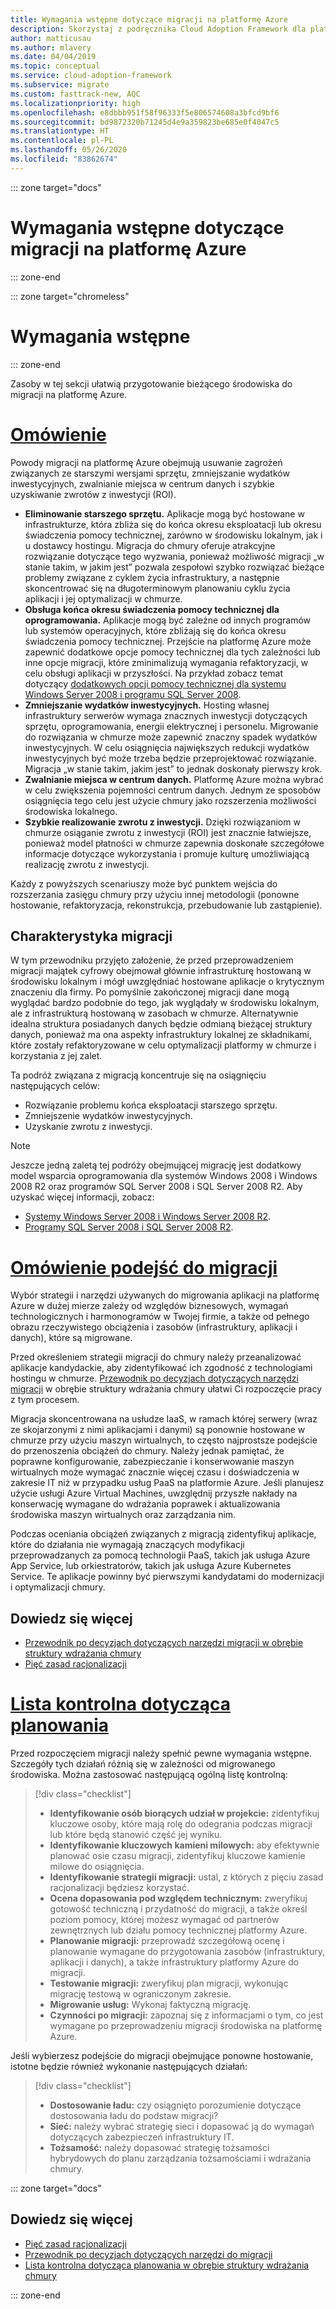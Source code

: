 ```yaml
---
title: Wymagania wstępne dotyczące migracji na platformę Azure
description: Skorzystaj z podręcznika Cloud Adoption Framework dla platformy Azure, aby uzyskać informacje na temat przygotowania się do migracji na platformę Azure i wymagań wstępnych potrzebnych dla pomyślnego projektu migracji.
author: matticusau
ms.author: mlavery
ms.date: 04/04/2019
ms.topic: conceptual
ms.service: cloud-adoption-framework
ms.subservice: migrate
ms.custom: fasttrack-new, AQC
ms.localizationpriority: high
ms.openlocfilehash: e8dbbb951f58f96333f5e806574608a3bfcd9bf6
ms.sourcegitcommit: bd9872320b71245d4e9a359823be685e0f4047c5
ms.translationtype: HT
ms.contentlocale: pl-PL
ms.lasthandoff: 05/26/2020
ms.locfileid: "83862674"
---
```

::: zone target="docs"

# <a name="prerequisites-for-migrating-to-azure"></a>Wymagania wstępne dotyczące migracji na platformę Azure

::: zone-end

::: zone target="chromeless"

# <a name="prerequisites"></a>Wymagania wstępne

::: zone-end

Zasoby w tej sekcji ułatwią przygotowanie bieżącego środowiska do migracji na platformę Azure.

# <a name="overview"></a>[Omówienie](#tab/Overview)

Powody migracji na platformę Azure obejmują usuwanie zagrożeń związanych ze starszymi wersjami sprzętu, zmniejszanie wydatków inwestycyjnych, zwalnianie miejsca w centrum danych i szybkie uzyskiwanie zwrotów z inwestycji (ROI).

- **Eliminowanie starszego sprzętu.** Aplikacje mogą być hostowane w infrastrukturze, która zbliża się do końca okresu eksploatacji lub okresu świadczenia pomocy technicznej, zarówno w środowisku lokalnym, jak i u dostawcy hostingu. Migracja do chmury oferuje atrakcyjne rozwiązanie dotyczące tego wyzwania, ponieważ możliwość migracji „w stanie takim, w jakim jest” pozwala zespołowi szybko rozwiązać bieżące problemy związane z cyklem życia infrastruktury, a następnie skoncentrować się na długoterminowym planowaniu cyklu życia aplikacji i jej optymalizacji w chmurze.
- **Obsługa końca okresu świadczenia pomocy technicznej dla oprogramowania.** Aplikacje mogą być zależne od innych programów lub systemów operacyjnych, które zbliżają się do końca okresu świadczenia pomocy technicznej. Przejście na platformę Azure może zapewnić dodatkowe opcje pomocy technicznej dla tych zależności lub inne opcje migracji, które zminimalizują wymagania refaktoryzacji, w celu obsługi aplikacji w przyszłości. Na przykład zobacz temat dotyczący [dodatkowych opcji pomocy technicznej dla systemu Windows Server 2008 i programu SQL Server 2008](https://azure.microsoft.com/blog/announcing-new-options-for-sql-server-2008-and-windows-server-2008-end-of-support).
- **Zmniejszanie wydatków inwestycyjnych.** Hosting własnej infrastruktury serwerów wymaga znacznych inwestycji dotyczących sprzętu, oprogramowania, energii elektrycznej i personelu. Migrowanie do rozwiązania w chmurze może zapewnić znaczny spadek wydatków inwestycyjnych. W celu osiągnięcia największych redukcji wydatków inwestycyjnych być może trzeba będzie przeprojektować rozwiązanie. Migracja „w stanie takim, jakim jest” to jednak doskonały pierwszy krok.
- **Zwalnianie miejsca w centrum danych.** Platformę Azure można wybrać w celu zwiększenia pojemności centrum danych. Jednym ze sposobów osiągnięcia tego celu jest użycie chmury jako rozszerzenia możliwości środowiska lokalnego.
- **Szybkie realizowanie zwrotu z inwestycji.** Dzięki rozwiązaniom w chmurze osiąganie zwrotu z inwestycji (ROI) jest znacznie łatwiejsze, ponieważ model płatności w chmurze zapewnia doskonałe szczegółowe informacje dotyczące wykorzystania i promuje kulturę umożliwiającą realizację zwrotu z inwestycji.

Każdy z powyższych scenariuszy może być punktem wejścia do rozszerzania zasięgu chmury przy użyciu innej metodologii (ponowne hostowanie, refaktoryzacja, rekonstrukcja, przebudowanie lub zastąpienie).

## <a name="migration-characteristics"></a>Charakterystyka migracji

W tym przewodniku przyjęto założenie, że przed przeprowadzeniem migracji majątek cyfrowy obejmował głównie infrastrukturę hostowaną w środowisku lokalnym i mógł uwzględniać hostowane aplikacje o krytycznym znaczeniu dla firmy. Po pomyślnie zakończonej migracji dane mogą wyglądać bardzo podobnie do tego, jak wyglądały w środowisku lokalnym, ale z infrastrukturą hostowaną w zasobach w chmurze. Alternatywnie idealna struktura posiadanych danych będzie odmianą bieżącej struktury danych, ponieważ ma ona aspekty infrastruktury lokalnej ze składnikami, które zostały refaktoryzowane w celu optymalizacji platformy w chmurze i korzystania z jej zalet.

Ta podróż związana z migracją koncentruje się na osiągnięciu następujących celów:

- Rozwiązanie problemu końca eksploatacji starszego sprzętu.
- Zmniejszenie wydatków inwestycyjnych.
- Uzyskanie zwrotu z inwestycji.

> [!NOTE]
> Jeszcze jedną zaletą tej podróży obejmującej migrację jest dodatkowy model wsparcia oprogramowania dla systemów Windows 2008 i Windows 2008 R2 oraz programów SQL Server 2008 i SQL Server 2008 R2. Aby uzyskać więcej informacji, zobacz:
>
> - [Systemy Windows Server 2008 i Windows Server 2008 R2](https://www.microsoft.com/cloud-platform/windows-server-2008).
> - [Programy SQL Server 2008 i SQL Server 2008 R2](https://www.microsoft.com/sql-server/sql-server-2008).

# <a name="understand-migration-approaches"></a>[Omówienie podejść do migracji](#tab/Approach)

Wybór strategii i narzędzi używanych do migrowania aplikacji na platformę Azure w dużej mierze zależy od względów biznesowych, wymagań technologicznych i harmonogramów w Twojej firmie, a także od pełnego obrazu rzeczywistego obciążenia i zasobów (infrastruktury, aplikacji i danych), które są migrowane.

Przed określeniem strategii migracji do chmury należy przeanalizować aplikacje kandydackie, aby zidentyfikować ich zgodność z technologiami hostingu w chmurze. [Przewodnik po decyzjach dotyczących narzędzi migracji](../../decision-guides/migrate-decision-guide/index.md) w obrębie struktury wdrażania chmury ułatwi Ci rozpoczęcie pracy z tym procesem.

Migracja skoncentrowana na usłudze IaaS, w ramach której serwery (wraz ze skojarzonymi z nimi aplikacjami i danymi) są ponownie hostowane w chmurze przy użyciu maszyn wirtualnych, to często najprostsze podejście do przenoszenia obciążeń do chmury. Należy jednak pamiętać, że poprawne konfigurowanie, zabezpieczanie i konserwowanie maszyn wirtualnych może wymagać znacznie więcej czasu i doświadczenia w zakresie IT niż w przypadku usług PaaS na platformie Azure. Jeśli planujesz użycie usługi Azure Virtual Machines, uwzględnij przyszłe nakłady na konserwację wymagane do wdrażania poprawek i aktualizowania środowiska maszyn wirtualnych oraz zarządzania nim.

Podczas oceniania obciążeń związanych z migracją zidentyfikuj aplikacje, które do działania nie wymagają znaczących modyfikacji przeprowadzanych za pomocą technologii PaaS, takich jak usługa Azure App Service, lub orkiestratorów, takich jak usługa Azure Kubernetes Service. Te aplikacje powinny być pierwszymi kandydatami do modernizacji i optymalizacji chmury.

## <a name="learn-more"></a>Dowiedz się więcej

- [Przewodnik po decyzjach dotyczących narzędzi migracji w obrębie struktury wdrażania chmury](../../decision-guides/migrate-decision-guide/index.md)
- [Pięć zasad racjonalizacji](../../digital-estate/5-rs-of-rationalization.md)

# <a name="planning-checklist"></a>[Lista kontrolna dotycząca planowania](#tab/Checklist)

Przed rozpoczęciem migracji należy spełnić pewne wymagania wstępne. Szczegóły tych działań różnią się w zależności od migrowanego środowiska. Można zastosować następującą ogólną listę kontrolną:

> [!div class="checklist"]
>
> - **Identyfikowanie osób biorących udział w projekcie:** zidentyfikuj kluczowe osoby, które mają rolę do odegrania podczas migracji lub które będą stanowić część jej wyniku.
> - **Identyfikowanie kluczowych kamieni milowych:** aby efektywnie planować osie czasu migracji, zidentyfikuj kluczowe kamienie milowe do osiągnięcia.
> - **Identyfikowanie strategii migracji:** ustal, z których z pięciu zasad racjonalizacji będziesz korzystać.
> - **Ocena dopasowania pod względem technicznym:** zweryfikuj gotowość techniczną i przydatność do migracji, a także określ poziom pomocy, której możesz wymagać od partnerów zewnętrznych lub działu pomocy technicznej platformy Azure.
> - **Planowanie migracji:** przeprowadź szczegółową ocenę i planowanie wymagane do przygotowania zasobów (infrastruktury, aplikacji i danych), a także infrastruktury platformy Azure do migracji.
> - **Testowanie migracji:** zweryfikuj plan migracji, wykonując migrację testową w ograniczonym zakresie.
> - **Migrowanie usług:** Wykonaj faktyczną migrację.
> - **Czynności po migracji:** zapoznaj się z informacjami o tym, co jest wymagane po przeprowadzeniu migracji środowiska na platformę Azure.

Jeśli wybierzesz podejście do migracji obejmujące ponowne hostowanie, istotne będzie również wykonanie następujących działań:

> [!div class="checklist"]
>
> - **Dostosowanie ładu:** czy osiągnięto porozumienie dotyczące dostosowania ładu do podstaw migracji?
> - **Sieć:** należy wybrać strategię sieci i dopasować ją do wymagań dotyczących zabezpieczeń infrastruktury IT.
> - **Tożsamość:** należy dopasować strategię tożsamości hybrydowych do planu zarządzania tożsamościami i wdrażania chmury.

::: zone target="docs"

<!-- markdownlint-disable MD024 -->

## <a name="learn-more"></a>Dowiedz się więcej

- [Pięć zasad racjonalizacji](../../digital-estate/5-rs-of-rationalization.md)
- [Przewodnik po decyzjach dotyczących narzędzi do migracji](../../decision-guides/migrate-decision-guide/index.md)
- [Lista kontrolna dotycząca planowania w obrębie struktury wdrażania chmury](../migration-considerations/prerequisites/planning-checklist.md)

::: zone-end
